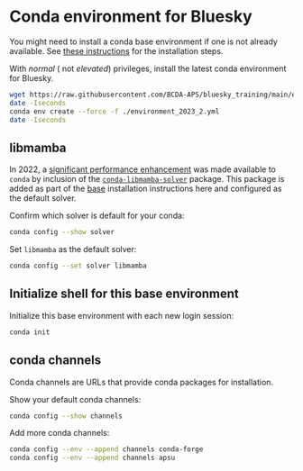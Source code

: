 # Conda environment for Bluesky

You might need to install a conda base environment if one is not already
available.  See [these instructions](./base.md) for the installation steps.

With _normal_ ( not _elevated_) privileges, install the latest conda environment
for Bluesky.

```bash
wget https://raw.githubusercontent.com/BCDA-APS/bluesky_training/main/environments/environment_2023_2.yml
date -Iseconds
conda env create --force -f ./environment_2023_2.yml
date -Iseconds
```

## libmamba

In 2022, a [significant performance
enhancement](https://www.anaconda.com/blog/a-faster-conda-for-a-growing-community)
was made available to `conda` by inclusion of the
[`conda-libmamba-solver`](https://conda.github.io/conda-libmamba-solver/)
package.  This package is added as part of the [base](./base.md) installation
instructions here and configured as the default solver.

Confirm which solver is default for your conda:

```bash
conda config --show solver
```

Set `libmamba` as the default solver:

```bash
conda config --set solver libmamba
```

## Initialize shell for this base environment

Initialize this base environment with each new login session:

```bash
conda init
```

## conda channels

Conda channels are URLs that provide conda packages for installation.

Show your default conda channels:

```bash
conda config --show channels
```

Add more conda channels:

```bash
conda config --env --append channels conda-forge 
conda config --env --append channels apsu
```
